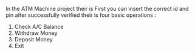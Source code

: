 In the ATM Machine project their is First you can  insert the correct id and pin after successfully verified their is four basic operations :                                        
1. Check A/C Balance
2. Withdraw Money
3. Deposit Money
4. Exit                          
